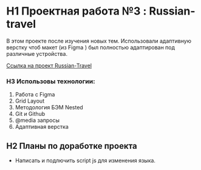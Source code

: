 # H1 Проектная работа №3 : Russian-travel
В этом проекте после изучения новых тем. 
Использовали адаптивную верстку чтоб макет (из Figma ) был полностью адаптирован под различные устройства.

[Ссылка на проект Russian-Travel](https://fe1ch.github.io/russian-travel/) 

### H3 Использовы технологии:
1. Работа с Figma
2. Grid Layout
3. Методология БЭМ Nested
4. Git и Github
5. @media запросы
6. Адаптивная верстка
## H2 Планы по доработке проекта
* Написать и подлючить script js для изменения языка.
